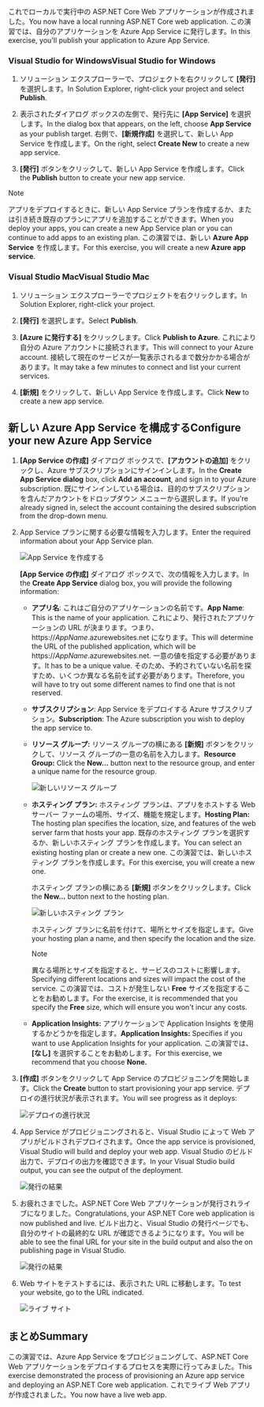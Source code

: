 <span data-ttu-id="80ef9-101">これでローカルで実行中の ASP.NET Core Web アプリケーションが作成されました。</span><span class="sxs-lookup"><span data-stu-id="80ef9-101">You now have a local running ASP.NET Core web application.</span></span> <span data-ttu-id="80ef9-102">この演習では、自分のアプリケーションを Azure App Service に発行します。</span><span class="sxs-lookup"><span data-stu-id="80ef9-102">In this exercise, you'll publish your application to Azure App Service.</span></span>

### <a name="visual-studio-for-windows"></a><span data-ttu-id="80ef9-103">Visual Studio for Windows</span><span class="sxs-lookup"><span data-stu-id="80ef9-103">Visual Studio for Windows</span></span>

1. <span data-ttu-id="80ef9-104">ソリューション エクスプローラーで、プロジェクトを右クリックして **[発行]** を選択します。</span><span class="sxs-lookup"><span data-stu-id="80ef9-104">In Solution Explorer, right-click your project and select **Publish**.</span></span>

1. <span data-ttu-id="80ef9-105">表示されたダイアログ ボックスの左側で、発行先に **[App Service]** を選択します。</span><span class="sxs-lookup"><span data-stu-id="80ef9-105">In the dialog box that appears, on the left, choose **App Service** as your publish target.</span></span>  <span data-ttu-id="80ef9-106">右側で、**[新規作成]** を選択して、新しい App Service を作成します。</span><span class="sxs-lookup"><span data-stu-id="80ef9-106">On the right, select **Create New** to create a new app service.</span></span>

1. <span data-ttu-id="80ef9-107">**[発行]** ボタンをクリックして、新しい App Service を作成します。</span><span class="sxs-lookup"><span data-stu-id="80ef9-107">Click the **Publish** button to create your new app service.</span></span>

> [!NOTE]
> <span data-ttu-id="80ef9-108">アプリをデプロイするときに、新しい App Service プランを作成するか、または引き続き既存のプランにアプリを追加することができます。</span><span class="sxs-lookup"><span data-stu-id="80ef9-108">When you deploy your apps, you can create a new App Service plan or you can continue to add apps to an existing plan.</span></span> <span data-ttu-id="80ef9-109">この演習では、新しい **Azure App Service** を作成します。</span><span class="sxs-lookup"><span data-stu-id="80ef9-109">For this exercise, you will create a new **Azure app service**.</span></span>

### <a name="visual-studio-mac"></a><span data-ttu-id="80ef9-110">Visual Studio Mac</span><span class="sxs-lookup"><span data-stu-id="80ef9-110">Visual Studio Mac</span></span>

1. <span data-ttu-id="80ef9-111">ソリューション エクスプローラーでプロジェクトを右クリックします。</span><span class="sxs-lookup"><span data-stu-id="80ef9-111">In Solution Explorer, right-click your project.</span></span>

1. <span data-ttu-id="80ef9-112">**[発行]** を選択します。</span><span class="sxs-lookup"><span data-stu-id="80ef9-112">Select **Publish**.</span></span>

1. <span data-ttu-id="80ef9-113">**[Azure に発行する]** をクリックします。</span><span class="sxs-lookup"><span data-stu-id="80ef9-113">Click **Publish to Azure**.</span></span> <span data-ttu-id="80ef9-114">これにより自分の Azure アカウントに接続されます。</span><span class="sxs-lookup"><span data-stu-id="80ef9-114">This will connect to your Azure account.</span></span> <span data-ttu-id="80ef9-115">接続して現在のサービスが一覧表示されるまで数分かかる場合があります。</span><span class="sxs-lookup"><span data-stu-id="80ef9-115">It may take a few minutes to connect and list your current services.</span></span>

1. <span data-ttu-id="80ef9-116">**[新規]** をクリックして、新しい App Service を作成します。</span><span class="sxs-lookup"><span data-stu-id="80ef9-116">Click **New** to create a new app service.</span></span>

## <a name="configure-your-new-azure-app-service"></a><span data-ttu-id="80ef9-117">新しい Azure App Service を構成する</span><span class="sxs-lookup"><span data-stu-id="80ef9-117">Configure your new Azure App Service</span></span>

1. <span data-ttu-id="80ef9-118">**[App Service の作成]** ダイアログ ボックスで、**[アカウントの追加]** をクリックし、Azure サブスクリプションにサインインします。</span><span class="sxs-lookup"><span data-stu-id="80ef9-118">In the **Create App Service dialog** box, click **Add an account**, and sign in to your Azure subscription.</span></span> <span data-ttu-id="80ef9-119">既にサインインしている場合は、目的のサブスクリプションを含んだアカウントをドロップダウン メニューから選択します。</span><span class="sxs-lookup"><span data-stu-id="80ef9-119">If you're already signed in, select the account containing the desired subscription from the drop-down menu.</span></span>

1. <span data-ttu-id="80ef9-120">App Service プランに関する必要な情報を入力します。</span><span class="sxs-lookup"><span data-stu-id="80ef9-120">Enter the required information about your App Service plan.</span></span>

    ![App Service を作成する](../media-draft/5-CreateAppService.png)

    <span data-ttu-id="80ef9-122">**[App Service の作成]** ダイアログ ボックスで、次の情報を入力します。</span><span class="sxs-lookup"><span data-stu-id="80ef9-122">In the **Create App Service** dialog box, you will provide the following information:</span></span>

    - <span data-ttu-id="80ef9-123">**アプリ名**: これはご自分のアプリケーションの名前です。</span><span class="sxs-lookup"><span data-stu-id="80ef9-123">**App Name**: This is the name of your application.</span></span>  <span data-ttu-id="80ef9-124">これにより、発行されたアプリケーションの URL が決まります。つまり、 https://_AppName_.azurewebsites.net になります。</span><span class="sxs-lookup"><span data-stu-id="80ef9-124">This will determine the URL of the published application, which will be https://_AppName_.azurewebsites.net.</span></span>  <span data-ttu-id="80ef9-125">一意の値を指定する必要があります。</span><span class="sxs-lookup"><span data-stu-id="80ef9-125">It has to be a unique value.</span></span> <span data-ttu-id="80ef9-126">そのため、予約されていない名前を探すため、いくつか異なる名前を試す必要があります。</span><span class="sxs-lookup"><span data-stu-id="80ef9-126">Therefore, you will have to try out some different names to find one that is not reserved.</span></span>

    - <span data-ttu-id="80ef9-127">**サブスクリプション**: App Service をデプロイする Azure サブスクリプション。</span><span class="sxs-lookup"><span data-stu-id="80ef9-127">**Subscription**: The Azure subscription you wish to deploy the app service to.</span></span>

    - <span data-ttu-id="80ef9-128">**リソース グループ:** リソース グループの横にある **[新規]** ボタンをクリックして、リソース グループの一意の名前を入力します。</span><span class="sxs-lookup"><span data-stu-id="80ef9-128">**Resource Group:** Click the **New...** button next to the resource group, and enter a unique name for the resource group.</span></span>

        ![新しいリソース グループ](../media-draft/5-NewResourceGroup.png)

    - <span data-ttu-id="80ef9-130">**ホスティング プラン:** ホスティング プランは、アプリをホストする Web サーバー ファームの場所、サイズ、機能を規定します。</span><span class="sxs-lookup"><span data-stu-id="80ef9-130">**Hosting Plan:** The hosting plan specifies the location, size, and features of the web server farm that hosts your app.</span></span> <span data-ttu-id="80ef9-131">既存のホスティング プランを選択するか、新しいホスティング プランを作成します。</span><span class="sxs-lookup"><span data-stu-id="80ef9-131">You can select an existing hosting plan or create a new one.</span></span> <span data-ttu-id="80ef9-132">この演習では、新しいホスティング プランを作成します。</span><span class="sxs-lookup"><span data-stu-id="80ef9-132">For this exercise, you will create a new one.</span></span>

        <span data-ttu-id="80ef9-133">ホスティング プランの横にある **[新規]** ボタンをクリックします。</span><span class="sxs-lookup"><span data-stu-id="80ef9-133">Click the **New...** button next to the hosting plan.</span></span>

        ![新しいホスティング プラン](../media-draft/5-NewHostingPlan.png)

        <span data-ttu-id="80ef9-135">ホスティング プランに名前を付けて、場所とサイズを指定します。</span><span class="sxs-lookup"><span data-stu-id="80ef9-135">Give your hosting plan a name, and then specify the location and the size.</span></span>  
        
        > [!NOTE]
        > <span data-ttu-id="80ef9-136">異なる場所とサイズを指定すると、サービスのコストに影響します。</span><span class="sxs-lookup"><span data-stu-id="80ef9-136">Specifying different locations and sizes will impact the cost of the service.</span></span> <span data-ttu-id="80ef9-137">この演習では、コストが発生しない **Free** サイズを指定することをお勧めします。</span><span class="sxs-lookup"><span data-stu-id="80ef9-137">For the exercise, it is recommended that you specify the **Free** size, which will ensure you won't incur any costs.</span></span>

    - <span data-ttu-id="80ef9-138">**Application Insights:** アプリケーションで Application Insights を使用するかどうかを指定します。</span><span class="sxs-lookup"><span data-stu-id="80ef9-138">**Application Insights:** Specifies if you want to use Application Insights for your application.</span></span> <span data-ttu-id="80ef9-139">この演習では、**[なし]** を選択することをお勧めします。</span><span class="sxs-lookup"><span data-stu-id="80ef9-139">For this exercise, we recommend that you choose **None.**</span></span>

1. <span data-ttu-id="80ef9-140">**[作成]** ボタンをクリックして App Service のプロビジョニングを開始します。</span><span class="sxs-lookup"><span data-stu-id="80ef9-140">Click the **Create** button to start provisioning your app service.</span></span> <span data-ttu-id="80ef9-141">デプロイの進行状況が表示されます。</span><span class="sxs-lookup"><span data-stu-id="80ef9-141">You will see progress as it deploys:</span></span>

    ![デプロイの進行状況](../media-draft/5-DeployProgress.png)

1. <span data-ttu-id="80ef9-143">App Service がプロビジョニングされると、Visual Studio によって Web アプリがビルドされデプロイされます。</span><span class="sxs-lookup"><span data-stu-id="80ef9-143">Once the app service is provisioned, Visual Studio will build and deploy your web app.</span></span>  <span data-ttu-id="80ef9-144">Visual Studio のビルド出力で、デプロイの出力を確認できます。</span><span class="sxs-lookup"><span data-stu-id="80ef9-144">In your Visual Studio build output, you can see the output of the deployment.</span></span>

    ![発行の結果](../media-draft/5-PublishResult.png)

1. <span data-ttu-id="80ef9-146">お疲れさまでした。ASP.NET Core Web アプリケーションが発行されライブになりました。</span><span class="sxs-lookup"><span data-stu-id="80ef9-146">Congratulations, your ASP.NET Core web application is now published and live.</span></span> <span data-ttu-id="80ef9-147">ビルド出力と、Visual Studio の発行ページでも、自分のサイトの最終的な URL が確認できるようになります。</span><span class="sxs-lookup"><span data-stu-id="80ef9-147">You will be able to see the final URL for your site in the build output and also the on publishing page in Visual Studio.</span></span>

    ![発行の結果](../media-draft/5-PublishPage.png)

1. <span data-ttu-id="80ef9-149">Web サイトをテストするには、表示された URL に移動します。</span><span class="sxs-lookup"><span data-stu-id="80ef9-149">To test your website, go to the URL indicated.</span></span>

    ![ライブ サイト](../media-draft/5-WebPageLive.png)

## <a name="summary"></a><span data-ttu-id="80ef9-151">まとめ</span><span class="sxs-lookup"><span data-stu-id="80ef9-151">Summary</span></span>

<span data-ttu-id="80ef9-152">この演習では、Azure App Service をプロビジョニングして、ASP.NET Core Web アプリケーションをデプロイするプロセスを実際に行ってみました。</span><span class="sxs-lookup"><span data-stu-id="80ef9-152">This exercise demonstrated the process of provisioning an Azure app service and deploying an ASP.NET Core web application.</span></span> <span data-ttu-id="80ef9-153">これでライブ Web アプリが作成されました。</span><span class="sxs-lookup"><span data-stu-id="80ef9-153">You now have a live web app.</span></span>
